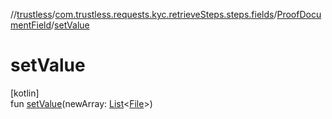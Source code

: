 //[trustless](../../../index.md)/[com.trustless.requests.kyc.retrieveSteps.steps.fields](../index.md)/[ProofDocumentField](index.md)/[setValue](set-value.md)

# setValue

[kotlin]\
fun [setValue](set-value.md)(newArray: [List](https://kotlinlang.org/api/latest/jvm/stdlib/kotlin.collections/-list/index.html)&lt;[File](https://developer.android.com/reference/kotlin/java/io/File.html)&gt;)
